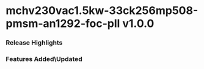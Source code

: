 # mchv230vac1.5kw-33ck256mp508-pmsm-an1292-foc-pll v1.0.0
### Release Highlights



### Features Added\Updated



